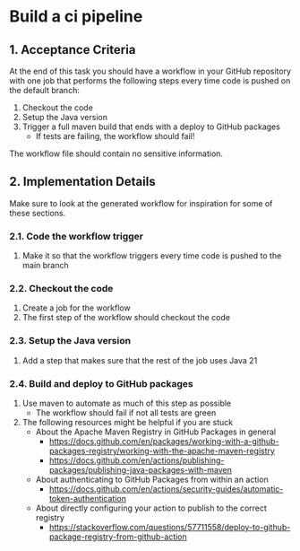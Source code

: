 # Build a ci pipeline

## 1. Acceptance Criteria

At the end of this task you should have a workflow in your GitHub repository with one job that performs the following steps every time code is pushed on the default branch:

1. Checkout the code
2. Setup the Java version
3. Trigger a full maven build that ends with a deploy to GitHub packages
    * If tests are failing, the workflow should fail!

The workflow file should contain no sensitive information.

## 2. Implementation Details

Make sure to look at the generated workflow for inspiration for some of these sections.

### 2.1. Code the workflow trigger

1. Make it so that the workflow triggers every time code is pushed to the main branch

### 2.2. Checkout the code

1. Create a job for the workflow
1. The first step of the workflow should checkout the code

### 2.3. Setup the Java version

1. Add a step that makes sure that the rest of the job uses Java 21

### 2.4. Build and deploy to GitHub packages

1. Use maven to automate as much of this step as possible
    * The workflow should fail if not all tests are green
1. The following resources might be helpful if you are stuck
    * About the Apache Maven Registry in GitHub Packages in general
        * https://docs.github.com/en/packages/working-with-a-github-packages-registry/working-with-the-apache-maven-registry
        * https://docs.github.com/en/actions/publishing-packages/publishing-java-packages-with-maven
    * About authenticating to GitHub Packages from within an action
        * https://docs.github.com/en/actions/security-guides/automatic-token-authentication
    * About directly configuring your action to publish to the correct registry
        * https://stackoverflow.com/questions/57711558/deploy-to-github-package-registry-from-github-action
